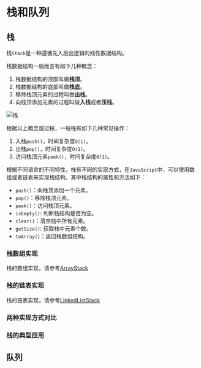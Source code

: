 # 栈和队列

## 栈
栈`Stack`是一种遵循先入后出逻辑的线性数据结构。

栈数据结构一般而言有如下几种概念：
1. 栈数据结构的顶部叫做**栈顶**。
2. 栈数据结构的底部叫做**栈底**。
3. 移除栈顶元素的过程叫做**出栈**。
4. 向栈顶添加元素的过程叫做**入栈**或者**压栈**。

![栈](https://www.hello-algo.com/chapter_stack_and_queue/stack.assets/stack_operations.png)

根据以上概念或过程，一般栈有如下几种常见操作：
1. 入栈`push()`，时间复杂度`O(1)`。
2. 出栈`pop()`，时间复杂度`O(1)`。
3. 访问栈顶元素`peek()`，时间复杂度`O(1)`。

根据不同语言的不同特性，栈有不同的实现方式，在`JavaScript`中，可以使用数组或者链表来实现栈结构。其中栈结构的属性和方法如下：
* `push()`：向栈顶添加一个元素。
* `pop()`：移除栈顶元素。
* `peek()`：访问栈顶元素。
* `isEmpty()`: 判断栈结构是否为空。
* `clear()`：清空栈中所有元素。
* `getSize()`: 获取栈中元素个数。
* `toArray()`：返回栈数组结构。

### 栈数组实现
栈的数组实现，请参考[ArrayStack](https://github.com/wangtunan/js-algorithm/blob/master/src/utils/arrayStack.js)

### 栈的链表实现
栈的链表实现，请参考[LinkedListStack](https://github.com/wangtunan/js-algorithm/blob/master/src/utils/linkedListStack.js)

### 两种实现方式对比

### 栈的典型应用

## 队列